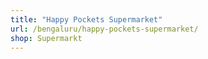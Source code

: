 ```yaml
---
title: "Happy Pockets Supermarket"
url: /bengaluru/happy-pockets-supermarket/
shop: Supermarkt
---
```

